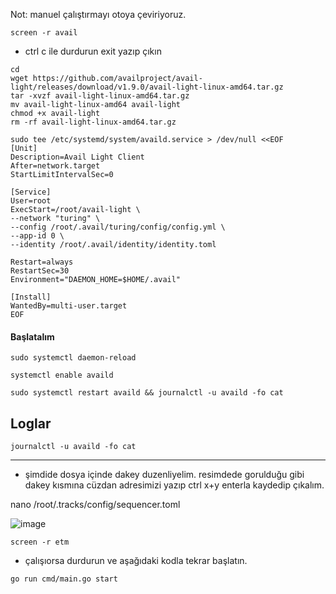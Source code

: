 
Not: manuel çalıştırmayı otoya çeviriyoruz.
```
screen -r avail
```
- ctrl c ile durdurun exit yazıp çıkın

```
cd
wget https://github.com/availproject/avail-light/releases/download/v1.9.0/avail-light-linux-amd64.tar.gz
tar -xvzf avail-light-linux-amd64.tar.gz
mv avail-light-linux-amd64 avail-light
chmod +x avail-light
rm -rf avail-light-linux-amd64.tar.gz
```
```
sudo tee /etc/systemd/system/availd.service > /dev/null <<EOF
[Unit]
Description=Avail Light Client
After=network.target
StartLimitIntervalSec=0

[Service]
User=root
ExecStart=/root/avail-light \
--network "turing" \
--config /root/.avail/turing/config/config.yml \
--app-id 0 \
--identity /root/.avail/identity/identity.toml
 
Restart=always
RestartSec=30
Environment="DAEMON_HOME=$HOME/.avail"

[Install]
WantedBy=multi-user.target
EOF
```

#### Başlatalım
```
sudo systemctl daemon-reload
```
```
systemctl enable availd
```
```
sudo systemctl restart availd && journalctl -u availd -fo cat
```

## Loglar
```
journalctl -u availd -fo cat
```

------------------------------

- şimdide dosya içinde dakey duzenliyelim. resimdede gorulduğu gibi dakey kısmına cüzdan adresimizi yazıp ctrl x+y enterla kaydedip çıkalım.

nano /root/.tracks/config/sequencer.toml

![image](https://github.com/Core-Node-Team/Testnet-TR/assets/91562185/70a5195e-e88b-4312-baba-528745b0cd0e)
```
screen -r etm
```
- çalışıorsa durdurun ve aşağıdaki kodla tekrar başlatın.
```
go run cmd/main.go start
```
